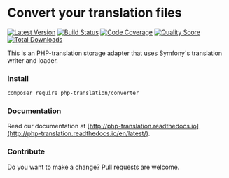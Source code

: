# Convert your translation files

[![Latest Version](https://img.shields.io/github/release/php-translation/converter.svg?style=flat-square)](https://github.com/php-translation/converter/releases)
[![Build Status](https://img.shields.io/travis/php-translation/converter.svg?style=flat-square)](https://travis-ci.org/php-translation/converter)
[![Code Coverage](https://img.shields.io/scrutinizer/coverage/g/php-translation/converter.svg?style=flat-square)](https://scrutinizer-ci.com/g/php-translation/converter)
[![Quality Score](https://img.shields.io/scrutinizer/g/php-translation/converter.svg?style=flat-square)](https://scrutinizer-ci.com/g/php-translation/converter)
[![Total Downloads](https://img.shields.io/packagist/dt/php-translation/converter.svg?style=flat-square)](https://packagist.org/packages/php-translation/converter)

This is an PHP-translation storage adapter that uses Symfony's translation writer
and loader. 

### Install

```bash
composer require php-translation/converter
```

### Documentation

Read our documentation at [http://php-translation.readthedocs.io](http://php-translation.readthedocs.io/en/latest/).

### Contribute

Do you want to make a change? Pull requests are welcome.
